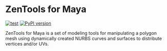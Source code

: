 # ZenTools for Maya

[![test](https://github.com/enorganic/maya-zen-tools/actions/workflows/test.yml/badge.svg?branch=main)](https://github.com/enorganic/maya-zen-tools/actions/workflows/test.yml)
[![PyPI version](https://badge.fury.io/py/maya-zen-tools.svg?icon=si%3Apython)](https://badge.fury.io/py/maya-zen-tools)

ZenTools for Maya is a set of modeling tools for manipulating a polygon mesh
using dynamically created NURBS curves and surfaces to distribute vertices
and/or UVs.

